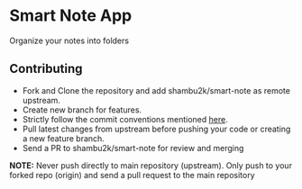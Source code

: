 # Smart Note App

Organize your notes into folders

## Contributing
 - Fork and Clone the repository and add shambu2k/smart-note as remote upstream.
 - Create new branch for features.
 - Strictly follow the commit conventions mentioned [here](http://karma-runner.github.io/latest/dev/git-commit-msg.html).
 - Pull latest changes from upstream before pushing your code or creating a new feature branch.
 - Send a PR to shambu2k/smart-note for review and merging

**NOTE:**
Never push directly to main repository (upstream). Only push to your forked repo (origin) and send a pull request to the main repository
